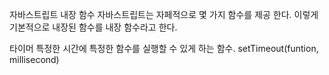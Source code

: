자바스트립트 내장 함수 
자바스트립트는 자페적으로 몇 가지 함수를 제공 한다. 이렇게 기본적으로 내장된 함수를 내장 함수라고 한다. 

타이머 
특정한 시간에 특정한 함수를 실행할 수 있게 하는 함수. 
setTimeout(funtion, millisecond)